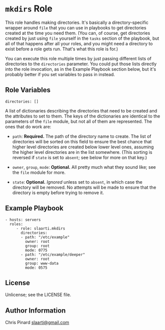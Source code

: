 # `mkdirs` Role

This role handles making directories. It's basically a directory-specific
wrapper around `file` that you can use in playbooks to get directories
created at the time you need them. (You can, of course, get directories
created by just using `file` yourself in the `tasks` section of the
playbook, but all of that happens after all your roles, and you might need
a directory to exist before a role gets run. That's what this role is
for.)

You can execute this role multiple times by just passing different lists
of directories to the `directories` parameter. You could put those lists
directly into the role invocation, as in the Example Playbook section
below, but it's probably better if you set variables to pass in instead.

Role Variables
--------------

    directories: []

A list of dictionaries describing the directories that need to be created
and the attributes to set to them. The keys of the dictionaries are
identical to the parameters of the `file` module, but not all of them are
represented. The ones that do work are:

*   `path`: **Required.** The path of the directory name to create. The
    list of directories will be sorted on this field to ensure the best
    chance that higher level directories are created below lower level
    ones, assuming the higher level directories are in the list somewhere.
    (This sorting is reversed if `state` is set to `absent`; see below for
    more on that key.)

*   `owner`, `group`, `mode`: **Optional.** All pretty much what they
    sound like; see the `file` module for more.

*   `state`: **Optional.** *Ignored* unless set to `absent`, in which case
    the directory will be removed. No attempts will be made to ensure that
    the directory is empty before trying to remove it.

Example Playbook
----------------

    - hosts: servers
      roles:
         - role: slaarti.mkdirs
           directories:
           - path: "/etc/example"
             owner: root
             group: root
             mode: 0775
           - path: "/etc/example/deeper"
             owner: root
             group: www-data
             mode: 0575

License
-------

Unlicense; see the LICENSE file.

Author Information
------------------

Chris Pinard <slaarti@gmail.com>
